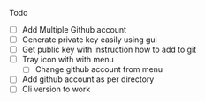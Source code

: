 Todo

  - [ ] Add Multiple Github account  
  - [ ] Generate private key easily using gui
  - [ ] Get public key with instruction how to add to git
  - [ ] Tray icon with with menu
     - [ ] Change github account from menu
  - [ ] Add github account as per directory
  - [ ] Cli version to work
